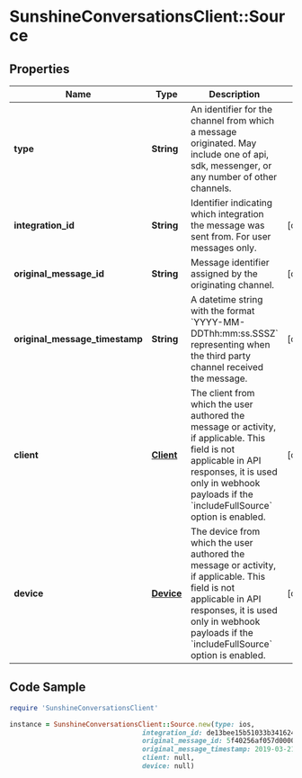 # SunshineConversationsClient::Source

## Properties

Name | Type | Description | Notes
------------ | ------------- | ------------- | -------------
**type** | **String** | An identifier for the channel from which a message originated. May include one of api, sdk, messenger, or any number of other channels. | 
**integration_id** | **String** | Identifier indicating which integration the message was sent from. For user messages only. | [optional] 
**original_message_id** | **String** | Message identifier assigned by the originating channel. | [optional] 
**original_message_timestamp** | **String** | A datetime string with the format &#x60;YYYY-MM-DDThh:mm:ss.SSSZ&#x60; representing when the third party channel received the message. | [optional] 
**client** | [**Client**](Client.md) | The client from which the user authored the message or activity, if applicable. This field is not applicable in API responses, it is used only in webhook payloads if the &#x60;includeFullSource&#x60; option is enabled. | [optional] 
**device** | [**Device**](Device.md) | The device from which the user authored the message or activity, if applicable. This field is not applicable in API responses, it is used only in webhook payloads if the &#x60;includeFullSource&#x60; option is enabled. | [optional] 

## Code Sample

```ruby
require 'SunshineConversationsClient'

instance = SunshineConversationsClient::Source.new(type: ios,
                                 integration_id: de13bee15b51033b34162411,
                                 original_message_id: 5f40256af057d0000dda9bd7,
                                 original_message_timestamp: 2019-03-21T18:45:53.720Z,
                                 client: null,
                                 device: null)
```


